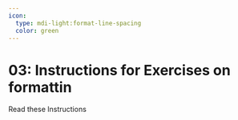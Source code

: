 ```yaml
---
icon:
  type: mdi-light:format-line-spacing
  color: green
---
```



# 03: Instructions for Exercises on formattin

Read these Instructions